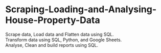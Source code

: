 # Scraping-Loading-and-Analysing-House-Property-Data
Scrape data, Load data and Flatten data using SQL.   
Transform data using SQL, Python, and Google Sheets.  
Analyse, Clean and build reports using SQL. 
